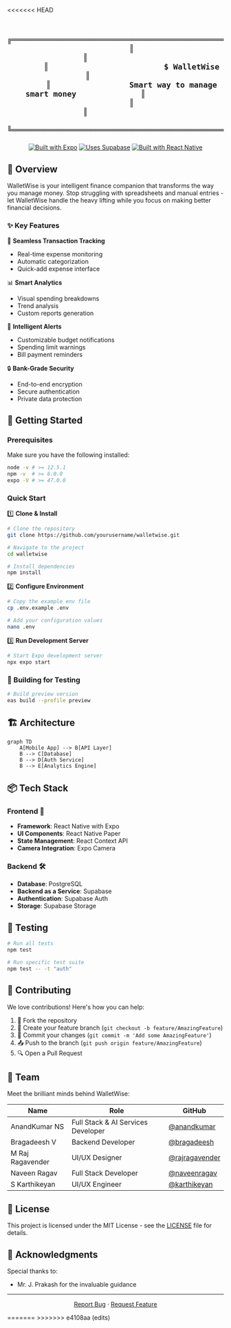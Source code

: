<<<<<<< HEAD
<div align="center">

<h2 align="center">

  
```plaintext
       ╔══════════════════════════════════════════════════════════════╗             
       ║                                                              ║             
       ║                         $ WalletWise                         ║            
       ║                 Smart way to manage smart money              ║             
       ║                                                              ║             
       ╚══════════════════════════════════════════════════════════════╝             
```
</h1>

[![Built with Expo](https://img.shields.io/badge/Built%20with-Expo-4630EB.svg?style=flat-square&logo=EXPO&labelColor=f3f3f3&logoColor=000)](https://expo.dev/)
[![Uses Supabase](https://img.shields.io/badge/Uses-Supabase-3ECF8E?style=flat-square&logo=supabase&logoColor=white)](https://supabase.com)
[![Built with React Native](https://img.shields.io/badge/Built%20with-React%20Native-61dafb.svg?style=flat-square&logo=react&logoColor=white)](https://reactnative.dev/)

</div>

## 🌟 Overview

WalletWise is your intelligent finance companion that transforms the way you manage money. Stop struggling with spreadsheets and manual entries - let WalletWise handle the heavy lifting while you focus on making better financial decisions.

### ✨ Key Features

🔄 **Seamless Transaction Tracking**
- Real-time expense monitoring
- Automatic categorization
- Quick-add expense interface

📊 **Smart Analytics**
- Visual spending breakdowns
- Trend analysis
- Custom reports generation

🔔 **Intelligent Alerts**
- Customizable budget notifications
- Spending limit warnings
- Bill payment reminders

🔒 **Bank-Grade Security**
- End-to-end encryption
- Secure authentication
- Private data protection

## 🚀 Getting Started

### Prerequisites

Make sure you have the following installed:
```bash
node -v # >= 12.5.1
npm -v  # >= 6.0.0
expo -V # >= 47.0.0
```

### Quick Start

1️⃣ **Clone & Install**
```bash
# Clone the repository
git clone https://github.com/yourusername/walletwise.git

# Navigate to the project
cd walletwise

# Install dependencies
npm install
```

2️⃣ **Configure Environment**
```bash
# Copy the example env file
cp .env.example .env

# Add your configuration values
nano .env
```

3️⃣ **Run Development Server**
```bash
# Start Expo development server
npx expo start
```

### 📱 Building for Testing

```bash
# Build preview version
eas build --profile preview
```

## 🏗️ Architecture

```mermaid
graph TD
    A[Mobile App] --> B[API Layer]
    B --> C[Database]
    B --> D[Auth Service]
    B --> E[Analytics Engine]
```

## 📦 Tech Stack

### Frontend 🎨
- **Framework**: React Native with Expo
- **UI Components**: React Native Paper
- **State Management**: React Context API
- **Camera Integration**: Expo Camera

### Backend 🛠
- **Database**: PostgreSQL
- **Backend as a Service**: Supabase
- **Authentication**: Supabase Auth
- **Storage**: Supabase Storage



## 🧪 Testing

```bash
# Run all tests
npm test

# Run specific test suite
npm test -- -t "auth"
```

## 🤝 Contributing

We love contributions! Here's how you can help:

1. 🍴 Fork the repository
2. 🌿 Create your feature branch (`git checkout -b feature/AmazingFeature`)
3. 💾 Commit your changes (`git commit -m 'Add some AmazingFeature'`)
4. 📤 Push to the branch (`git push origin feature/AmazingFeature`)
5. 🔍 Open a Pull Request

## 👥 Team

Meet the brilliant minds behind WalletWise:

| Name | Role | GitHub |
|------|------|--------|
| AnandKumar NS | Full Stack & AI Services Developer | [@anandkumar](https://github.com/anandkumar) |
| Bragadeesh V | Backend Developer | [@bragadeesh](https://github.com/bragadeesh) |
| M Raj Ragavender | UI/UX Designer | [@rajragavender](https://github.com/rajragavender) |
| Naveen Ragav | Full Stack Developer | [@naveenragav](https://github.com/naveenragav) |
| S Karthikeyan | UI/UX Engineer | [@karthikeyan](https://github.com/karthikeyan) |

## 📜 License

This project is licensed under the MIT License - see the [LICENSE](LICENSE) file for details.

## 🙏 Acknowledgments

Special thanks to:
- Mr. J. Prakash for the invaluable guidance

---

<div align="center">


[Report Bug](https://github.com/yourusername/walletwise/issues) · [Request Feature](https://github.com/yourusername/walletwise/issues)

</div>
=======
>>>>>>> e4108aa (edits)
